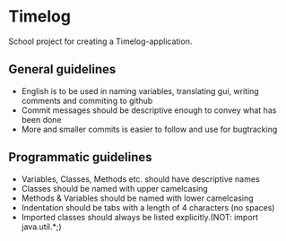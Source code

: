 Timelog
=======

School project for creating a Timelog-application.


General guidelines
------------------

-	English is to be used in naming variables, translating gui, writing comments and commiting to github
-	Commit messages should be descriptive enough to convey what has been done
-	More and smaller commits is easier to follow and use for bugtracking


Programmatic guidelines
-----------------------

-	Variables, Classes, Methods etc. should have descriptive names
-	Classes should be named with upper camelcasing
-	Methods & Variables should be named with lower camelcasing
-	Indentation should be tabs with a length of 4 characters (no spaces)
-	Imported classes should always be listed explicitly.(NOT: import java.util.*;)


